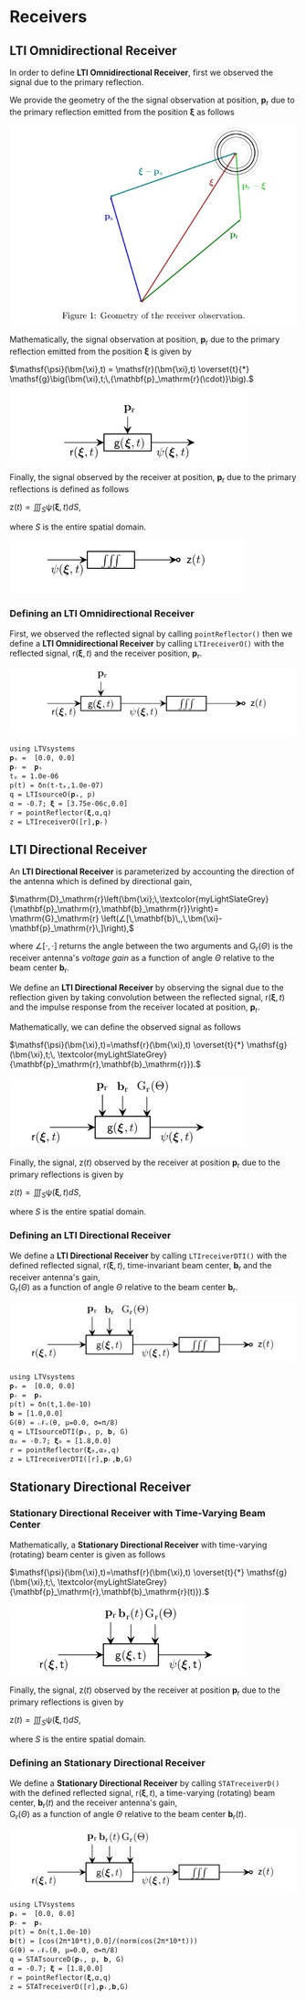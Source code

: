 # Receivers

## LTI Omnidirectional Receiver

In order to define **LTI Omnidirectional Receiver**, first we observed the signal due to the primary reflection. 

We provide the geometry of the the signal observation at position, $\mathbf{p}_\mathrm{r}$ due to the primary reflection emitted from the position $\bm{\xi}$ as follows 

![](https://raw.githubusercontent.com/NMSU-ISA/LTVsystems/main/docs/src/assets/Receiver_geometry.png)

Mathematically, the signal observation at position, $\mathbf{p}_\mathrm{r}$ due to the primary reflection emitted from the position $\bm{\xi}$ is given by

$\mathsf{\psi}(\bm{\xi},t) = \mathsf{r}(\bm{\xi},t) \overset{t}{*} \mathsf{g}\big(\bm{\xi},t;\,{\mathbf{p}_\mathrm{r}(\cdot)}\big).$

![](https://raw.githubusercontent.com/NMSU-ISA/LTVsystems/main/docs/src/assets/LTI_receivers.png)

Finally, the signal observed by the receiver at position, $\mathbf{p}_\mathrm{r}$ due to the primary reflections is defined as follows

$\mathsf{z}(t) = ∭_S \mathsf{\psi}(\bm{\xi},t) dS,$

where $S$ is the entire spatial domain.

![](https://raw.githubusercontent.com/NMSU-ISA/LTVsystems/main/docs/src/assets/Integrator_BD.png)

### Defining an LTI Omnidirectional Receiver

First, we observed the reflected signal by  calling `pointReflector()` then we define a  **LTI Omnidirectional Receiver** by calling `LTIreceiverO()` with the reflected signal, $\mathsf{r}(\bm{\xi},t)$ and the receiver position, $\mathbf{p}_\mathrm{r}$.

![](https://raw.githubusercontent.com/NMSU-ISA/LTVsystems/main/docs/src/assets/LTIOmni_Receiverblock.png)

```@example
using LTVsystems
𝐩ₛ =  [0.0, 0.0]
𝐩ᵣ =  𝐩ₛ
tₚ = 1.0e-06
p(t) = δn(t-tₚ,1.0e-07)
q = LTIsourceO(𝐩ₛ, p)
α = -0.7; 𝛏 = [3.75e-06c,0.0]
r = pointReflector(𝛏,α,q)
z = LTIreceiverO([r],𝐩ᵣ)
```

## LTI Directional Receiver

An **LTI Directional Receiver** is parameterized by accounting the direction of the antenna which is defined by directional gain,

$\mathrm{D}_\mathrm{r}\left(\bm{\xi};\,\textcolor{myLightSlateGrey}
{\mathbf{p}_\mathrm{r},\mathbf{b}_\mathrm{r}}\right)= \mathrm{G}_\mathrm{r}
\left(∠[\,\mathbf{b}\,,\,\bm{\xi}-\mathbf{p}_\mathrm{r}\,]\right),$

where $∠[⋅,⋅]$ returns the angle between the two arguments and $\mathrm{G}_\mathrm{r}(\Theta)$
is the receiver antenna's $\textit{voltage gain}$ as a function of angle $\Theta$ relative to the beam center $\mathbf{b}_\mathrm{r}$.

We define an **LTI Directional Receiver** by observing the signal due to the reflection given by taking convolution between the reflected signal, $\mathsf{r}(\bm{\xi},t)$ and the impulse response from the receiver located at position, $\mathbf{p}_\mathrm{r}$.

Mathematically, we can define the observed signal as follows


$\mathsf{\psi}(\bm{\xi},t)=\mathsf{r}(\bm{\xi},t) \overset{t}{*} \mathsf{g}(\bm{\xi},t;\,
\textcolor{myLightSlateGrey}{\mathbf{p}_\mathrm{r},\mathbf{b}_\mathrm{r}}).$

![](https://raw.githubusercontent.com/NMSU-ISA/LTVsystems/main/docs/src/assets/Dir_Receiver.png)

Finally, the signal, $\mathsf{z}(t)$ observed by the receiver at position $\mathbf{p}_\mathrm{r}$ due to the primary reflections is given by 

$\mathsf{z}(t) = ∭_S \mathsf{\psi}(\bm{\xi},t) dS,$

where $S$ is the entire spatial domain.

### Defining an LTI Directional Receiver

We define a  **LTI Directional Receiver** by calling `LTIreceiverDTI()` with the defined reflected signal, $\mathsf{r}(\bm{\xi},t)$, time-invariant beam center,
$\bm{b}_\mathrm{r}$ and the receiver antenna's gain,  
$\mathrm{G}_\mathrm{r}(\Theta)$ as a function of angle $\Theta$ relative to the beam center $\bm{b}_\mathrm{r}$.

![](https://raw.githubusercontent.com/NMSU-ISA/LTVsystems/main/docs/src/assets/Dir_Receiverall.png)

```@example
using LTVsystems
𝐩ₛ =  [0.0, 0.0]
𝐩ᵣ =  𝐩ₛ
p(t) = δn(t,1.0e-10)
𝐛 = [1.0,0.0]
G(θ) = 𝒩ᵤ(θ, μ=0.0, σ=π/8)
q = LTIsourceDTI(𝐩ₛ, p, 𝐛, G)
α₀ = -0.7; 𝛏₀ = [1.8,0.0]
r = pointReflector(𝛏₀,α₀,q)
z = LTIreceiverDTI([r],𝐩ᵣ,𝐛,G)
```
## Stationary Directional Receiver

### Stationary Directional Receiver with Time-Varying Beam Center

Mathematically, a **Stationary Directional Receiver** with time-varying (rotating) beam center is given as follows

$\mathsf{\psi}(\bm{\xi},t)=\mathsf{r}(\bm{\xi},t) \overset{t}{*} \mathsf{g}(\bm{\xi},t;\,
\textcolor{myLightSlateGrey}{\mathbf{p}_\mathrm{r},\mathbf{b}_\mathrm{r}(t)}).$

![](https://raw.githubusercontent.com/NMSU-ISA/LTVsystems/main/docs/src/assets/StationaryDir_Receiver.png)

Finally, the signal, $\mathsf{z}(t)$ observed by the receiver at position $\mathbf{p}_\mathrm{r}$ due to the primary reflections is given by 

$\mathsf{z}(t) = ∭_S \mathsf{\psi}(\bm{\xi},t) dS,$

where $S$ is the entire spatial domain.

### Defining an Stationary Directional Receiver

We define a  **Stationary Directional Receiver** by calling `STATreceiverD()` with the defined reflected signal, $\mathsf{r}(\bm{\xi},t)$, a time-varying (rotating) beam center,
$\bm{b}_\mathrm{r}(t)$ and the receiver antenna's gain,  
$\mathrm{G}_\mathrm{r}(\Theta)$ as a function of angle $\Theta$ relative to the beam center $\bm{b}_\mathrm{r}(t)$.

![](https://raw.githubusercontent.com/NMSU-ISA/LTVsystems/main/docs/src/assets/StationaryDir_Receiverall.png)

```@example
using LTVsystems
𝐩ₛ =  [0.0, 0.0]
𝐩ᵣ =  𝐩ₛ
p(t) = δn(t,1.0e-10)
𝐛(t) = [cos(2π*10*t),0.0]/(norm(cos(2π*10*t)))
G(θ) = 𝒩ᵤ(θ, μ=0.0, σ=π/8)
q = STATsourceD(𝐩ₛ, p, 𝐛, G)
α = -0.7; 𝛏 = [1.8,0.0]
r = pointReflector(𝛏,α,q)
z = STATreceiverD([r],𝐩ᵣ,𝐛,G)
```
